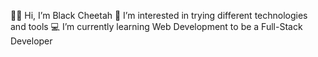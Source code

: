 👋🏻 Hi, I’m Black Cheetah
👀 I’m interested in trying different technologies and tools
💻 I’m currently learning Web Development to be a Full-Stack Developer
